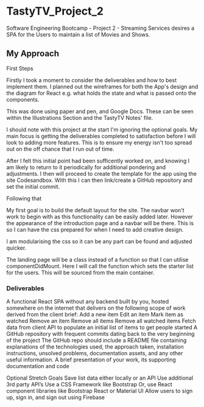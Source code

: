 # TastyTV_Project_2

Software Engineering Bootcamp - Project 2 - Streaming Services desires a SPA for the Users to maintain a list of Movies and Shows.

## My Approach

First Steps

Firstly I took a moment to consider the deliverables and how to best implement them. I planned out the wireframes for both the App's design and the diagram for React e.g. what holds the state and what is passed onto the components.

This was done using paper and pen, and Google Docs. These can be seen within the Illustrations Section and the TastyTV Notes' file.

I should note with this project at the start I'm ignoring the optional goals. My main focus is getting the deliverables completed to satisfaction before I will look to adding more features. This is to ensure my energy isn't too spread out on the off chance that I run out of time.

After I felt this initial point had been sufficently worked on, and knowing I am likely to return to it periodically for additional pondering and adjustments. I then will proceed to create the template for the app using the site Codesandbox. With this I can then link/create a GitHub repository and set the initial commit.

Following that

My first goal is to build the default layout for the site. The navbar won't work to begin with as this functionality can be easily added later. However the appearance of the introduction page and a navbar will be there. This is so I can have the css prepared for when I need to add creative design.

I am modularising the css so it can be any part can be found and adjusted quicker.

The landing page will be a class instead of a function so that I can utilise componentDidMount. Here I will call the function which sets the starter list for the users. This will be sourced from the main container.

### Deliverables

A functional React SPA without any backend built by you, hosted somewhere on the internet that delivers on the following scope of work derived from the client brief:
Add a new item
Edit an item
Mark item as watched
Remove an item
Remove all items
Remove all watched items
Fetch data from client API to populate an initial list of items to get people started
A GitHub repository with frequent commits dating back to the very beginning of the project
The GitHub repo should include a README file containing explanations of the technologies used, the approach taken, installation instructions, unsolved problems, documentation assets, and any other useful information.
A brief presentation of your work, its supporting documentation and code

Optional Stretch Goals
Save list data either locally or an API
Use additional 3rd party API’s
Use a CSS Framework like Bootstrap
Or, use React component libraries like Bootstrap React or Material UI
Allow users to sign up, sign in, and sign out using Firebase
